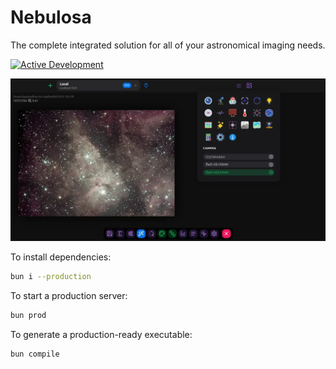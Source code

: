 # Nebulosa

The complete integrated solution for all of your astronomical imaging needs.

[![Active Development](https://img.shields.io/badge/Maintenance%20Level-Actively%20Developed-brightgreen.svg)](https://gist.github.com/cheerfulstoic/d107229326a01ff0f333a1d3476e068d)

![](home.webp)

To install dependencies:

```bash
bun i --production
```

To start a production server:

```bash
bun prod
```

To generate a production-ready executable:

```bash
bun compile
```

